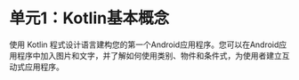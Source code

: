 # 单元1：Kotlin基本概念
使用 Kotlin 程式设计语言建构您的第一个Android应用程序。您可以在Android应用程序中加入图片和文字，并了解如何使用类别、物件和条件式，为使用者建立互动式应用程序。